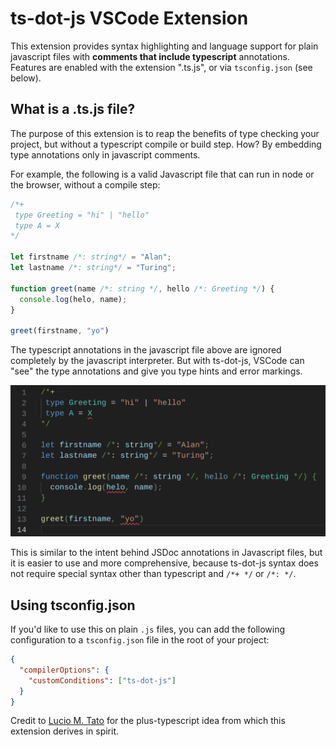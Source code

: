 # ts-dot-js VSCode Extension

This extension provides syntax highlighting and language support for plain javascript files with **comments that include typescript** annotations. Features are enabled with the extension ".ts.js", or via `tsconfig.json` (see below).


## What is a .ts.js file?

The purpose of this extension is to reap the benefits of type checking your project, but without a typescript compile or build step. How? By embedding type annotations only in javascript comments.

For example, the following is a valid Javascript file that can run in node or the browser, without a compile step:

```js
/*+
 type Greeting = "hi" | "hello"
 type A = X
*/

let firstname /*: string*/ = "Alan";
let lastname /*: string*/ = "Turing";

function greet(name /*: string */, hello /*: Greeting */) {
  console.log(helo, name);
}

greet(firstname, "yo")
```

The typescript annotations in the javascript file above are ignored completely by the javascript interpreter. But with ts-dot-js, VSCode can "see" the type annotations and give you type hints and error markings.

<img src="./docs/language-highlight.png" width="600" alt="javascript with typescript comments">

This is similar to the intent behind JSDoc annotations in Javascript files, but it is easier to use and more comprehensive, because ts-dot-js syntax does not require special syntax other than typescript and `/*+ */` or `/*: */`.

## Using tsconfig.json

If you'd like to use this on plain `.js` files, you can add the following configuration to a `tsconfig.json` file in the root of your project:

```json
{
  "compilerOptions": {
    "customConditions": ["ts-dot-js"]
  }
}
```

Credit to [Lucio M. Tato](https://github.com/luciotato/plus-typescript) for the plus-typescript idea from which this extension derives in spirit.
